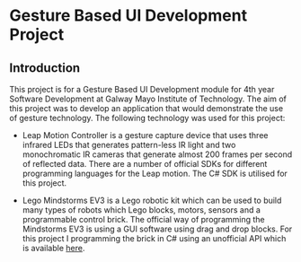 # Gesture Based UI Development Project

## Introduction
This project is for a Gesture Based UI Development module for 4th year Software Development at Galway Mayo Institute of Technology.  The aim of this project was to develop an application that would demonstrate the use of gesture technology.  The following technology was used for this project:

* Leap Motion Controller is a gesture capture device that uses three infrared LEDs that generates pattern-less IR light and two monochromatic IR cameras that generate almost 200 frames per second of reflected data.  There are a number of official SDKs for different programming languages for the Leap motion.  The C# SDK is utilised for this project.

* Lego Mindstorms EV3 is a Lego robotic kit which can be used to build many types of robots which Lego blocks, motors, sensors and a programmable control brick.  The official way of programming the Mindstorms EV3 is using a GUI software using drag and drop blocks.  For this project I programming the brick in C# using an unofficial API which is available [here](https://github.com/BrianPeek/legoev3).


